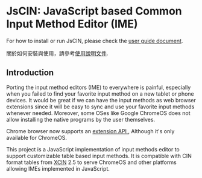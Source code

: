 # JsCIN: JavaScript based Common Input Method Editor (IME)

For how to install or run JsCIN, please check the [user guide
document](docs/USER_GUIDE.md).

關於如何安裝與使用，請參考[使用說明文件](docs/USER_GUIDE.md).

## Introduction

Porting the input method editors (IME) to everywhere is painful, especially
when you failed to find your favorite input method on a new tablet or phone
devices. It would be great if we can have the input methods as web browser
extensions since it will be easy to sync and use your favorite input methods
whenever needed. Moreover, some OSes like Google ChromeOS does not allow
installing the native programs by the user themselves.

Chrome browser now supports an [extension API
](http://dev.chromium.org/developers/design-documents/extensions/input-method-editor),
Although it's only available for ChromeOS.

This project is a JavaScript implementation of input methods editor to
support customizable table based input methods. It is
compatible with CIN format tables from [XCIN](https://zh.wikipedia.org/zh-tw/Xcin)
2.5 to serve ChromeOS and other platforms allowing IMEs implemented in JavaScript.
